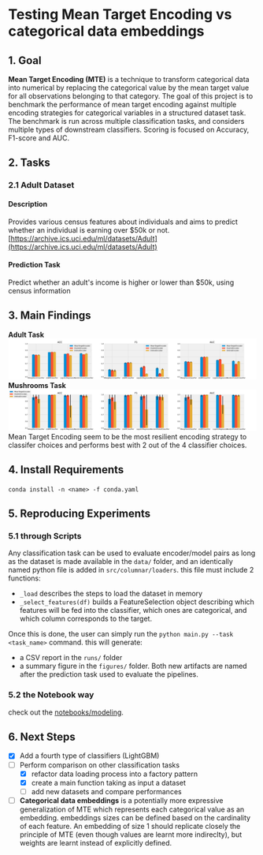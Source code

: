 # Testing Mean Target Encoding vs categorical data embeddings
## 1. Goal
**Mean Target Encoding (MTE)** is a technique to transform categorical data into numerical by replacing the categorical value by the mean target value for all observations belonging to that category.  The goal of this project is to benchmark the performance of mean target encoding  against multiple encoding strategies for categorical variables in a structured dataset task.  
The benchmark is run across multiple classification tasks, and considers multiple types of downstream classifiers. Scoring is focused on Accuracy, F1-score and AUC.

## 2. Tasks

### 2.1 Adult Dataset
#### Description
Provides various census features about individuals and aims to predict whether an individual is earning over $50k or not.
[https://archive.ics.uci.edu/ml/datasets/Adult](https://archive.ics.uci.edu/ml/datasets/Adult)

#### Prediction Task
Predict whether an adult's income is higher or lower than $50k, using census information

## 3. Main Findings
**Adult Task** ![adults](figures/adults.png)
**Mushrooms Task** ![](figures/mushrooms.png)
Mean Target Encoding seem to be the most resilient encoding strategy to classifer choices and performs best with 2 out of the 4 classifier choices.

## 4. Install Requirements
`conda install -n <name> -f conda.yaml`

## 5. Reproducing Experiments
### 5.1 through Scripts
Any classification task can be used to evaluate encoder/model pairs as long as the dataset is made available in the `data/` folder, and an identically named python file is added in `src/columnar/loaders`. this file must include 2 functions:
- `_load` describes the steps to load the dataset in memory
- `_select_features(df)` builds a FeatureSelection object describing which features will be fed into the classifier, which ones are categorical, and which column corresponds to the target.

Once this is done, the user can simply run the `python main.py --task <task_name>` command.
this will generate:
- a CSV report in the `runs/` folder
- a summary figure in the `figures/` folder.
Both new artifacts are named after the prediction task used to evaluate the pipelines.

### 5.2 the Notebook way
check out the [notebooks/modeling](notebooks/modeling.ipynb).

## 6. Next Steps

- [x] Add a fourth type of classifiers (LightGBM)
- [ ] Perform comparison on other classification tasks
  - [x] refactor data loading process into a factory pattern
  - [x] create a main function taking as input a dataset
  - [ ] add new datasets and compare performances
- [ ] **Categorical data embeddings** is a potentially more expressive generalization of MTE which represents each categorical value as an embedding. embeddings sizes can be defined based on the cardinality of each feature. An embedding of size 1 should replicate closely the principle of MTE (even though values are learnt more indireclty), but weights are learnt instead of explicitly defined.

